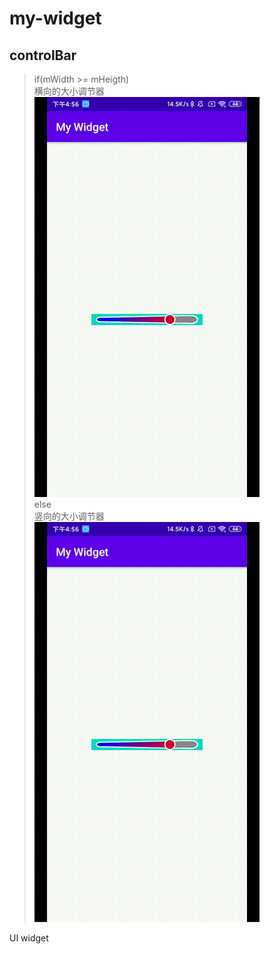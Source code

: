 # my-widget
## controlBar
> if(mWidth >= mHeigth)  
>    横向的大小调节器  
![img](https://github.com/xiexiemanyou/my-widget/blob/master/image/1593508085200.gif?raw=true)   
> else  
>     竖向的大小调节器  
![img](https://github.com/xiexiemanyou/my-widget/blob/master/image/1593508085200.gif?raw=true)   
>


UI widget
